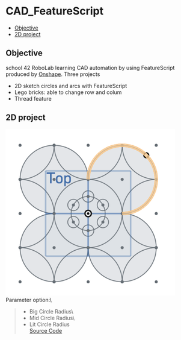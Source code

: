 # CAD_FeatureScript

* [Objective](#objective)
* [2D project](#2D-project)

## Objective
school 42 RoboLab learning CAD automation by using FeatureScript produced by [Onshape](https://www.onshape.com/).
Three projects
* 2D sketch circles and arcs with FeatureScript
* Lego bricks: able to change row and colum
* Thread feature

## 2D project
![](/image/2D_Circles.png)
Parameter option:\
>   * Big Circle Radius\
>   * Mid Circle Radius\
>   * Lit Circle Radius\
[Source Code](https://github.com/JCTGY/onshape_CAD_FeatureScript/blob/master/2D_circles.fs)
